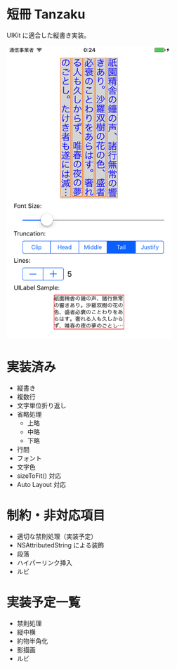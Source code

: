 # 短冊 Tanzaku

UIKit に適合した縦書き実装。

<img width=375 src="ss.png">


# 実装済み

- 縦書き
- 複数行
- 文字単位折り返し
- 省略処理
	- 上略
	- 中略
	- 下略
- 行間
- フォント
- 文字色
- sizeToFit() 対応
- Auto Layout 対応

# 制約・非対応項目

- 適切な禁則処理（実装予定）
- NSAttributedString による装飾
- 段落
- ハイパーリンク挿入
- ルビ

# 実装予定一覧

- 禁則処理
- 縦中横
- 約物半角化
- 影描画
- ルビ
